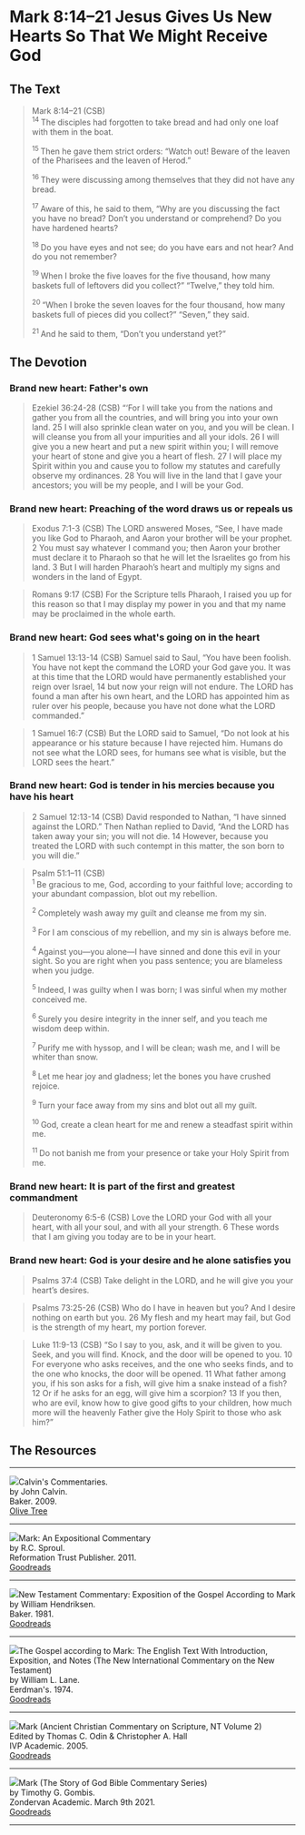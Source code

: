 # Mark 8:14–21 Jesus Gives Us New Hearts So That We Might Receive God

## The Text

>Mark 8:14–21 (CSB)  
><sup> 14 </sup> The disciples had forgotten to take bread and had only one loaf with them in the boat. 
>
><sup> 15 </sup> Then he gave them strict orders: “Watch out! Beware of the leaven of the Pharisees and the leaven of Herod.” 
>
><sup> 16 </sup> They were discussing among themselves that they did not have any bread. 
>
><sup> 17 </sup> Aware of this, he said to them, “Why are you discussing the fact you have no bread? Don’t you understand or comprehend? Do you have hardened hearts? 
>
><sup> 18 </sup> Do you have eyes and not see; do you have ears and not hear? And do you not remember? 
>
><sup> 19 </sup> When I broke the five loaves for the five thousand, how many baskets full of leftovers did you collect?” “Twelve,” they told him. 
>
><sup> 20 </sup> “When I broke the seven loaves for the four thousand, how many baskets full of pieces did you collect?” “Seven,” they said. 
>
><sup> 21 </sup> And he said to them, “Don’t you understand yet?”

## The Devotion

### Brand new heart: Father's own

>Ezekiel 36:24-28 (CSB) “‘For I will take you from the nations and gather you from all the countries, and will bring you into your own land. 25 I will also sprinkle clean water on you, and you will be clean. I will cleanse you from all your impurities and all your idols. 26 I will give you a new heart and put a new spirit within you; I will remove your heart of stone and give you a heart of flesh. 27 I will place my Spirit within you and cause you to follow my statutes and carefully observe my ordinances. 28 You will live in the land that I gave your ancestors; you will be my people, and I will be your God.

### Brand new heart: Preaching of the word draws us or repeals us

>Exodus 7:1-3 (CSB) The LORD answered Moses, “See, I have made you like God to Pharaoh, and Aaron your brother will be your prophet. 2 You must say whatever I command you; then Aaron your brother must declare it to Pharaoh so that he will let the Israelites go from his land. 3 But I will harden Pharaoh’s heart and multiply my signs and wonders in the land of Egypt.

>Romans 9:17 (CSB) For the Scripture tells Pharaoh, I raised you up for this reason so that I may display my power in you and that my name may be proclaimed in the whole earth.

### Brand new heart: God sees what's going on in the heart

>1 Samuel 13:13-14 (CSB) Samuel said to Saul, “You have been foolish. You have not kept the command the LORD your God gave you. It was at this time that the LORD would have permanently established your reign over Israel, 14 but now your reign will not endure. The LORD has found a man after his own heart, and the LORD has appointed him as ruler over his people, because you have not done what the LORD commanded.”

>1 Samuel 16:7 (CSB) But the LORD said to Samuel, “Do not look at his appearance or his stature because I have rejected him. Humans do not see what the LORD sees, for humans see what is visible, but the LORD sees the heart.”

### Brand new heart: God is tender in his mercies because you have his heart

>2 Samuel 12:13-14 (CSB) David responded to Nathan, “I have sinned against the LORD.”
Then Nathan replied to David, “And the LORD has taken away your sin; you will not die. 14 However, because you treated the LORD with such contempt in this matter, the son born to you will die.”

>Psalm 51:1–11 (CSB)  
><sup> 1 </sup> Be gracious to me, God, according to your faithful love; according to your abundant compassion, blot out my rebellion. 
>
><sup> 2 </sup> Completely wash away my guilt and cleanse me from my sin. 
>
><sup> 3 </sup> For I am conscious of my rebellion, and my sin is always before me. 
>
><sup> 4 </sup> Against you—you alone—I have sinned and done this evil in your sight. So you are right when you pass sentence; you are blameless when you judge. 
>
><sup> 5 </sup> Indeed, I was guilty when I was born; I was sinful when my mother conceived me. 
>
><sup> 6 </sup> Surely you desire integrity in the inner self, and you teach me wisdom deep within. 
>
><sup> 7 </sup> Purify me with hyssop, and I will be clean; wash me, and I will be whiter than snow. 
>
><sup> 8 </sup> Let me hear joy and gladness; let the bones you have crushed rejoice. 
>
><sup> 9 </sup> Turn your face away from my sins and blot out all my guilt. 
>
><sup> 10 </sup> God, create a clean heart for me and renew a steadfast spirit within me. 
>
><sup> 11 </sup> Do not banish me from your presence or take your Holy Spirit from me.

### Brand new heart: It is part of the first and greatest commandment

>Deuteronomy 6:5-6 (CSB) Love the LORD your God with all your heart, with all your soul, and with all your strength. 6 These words that I am giving you today are to be in your heart. 

### Brand new heart: God is your desire and he alone satisfies you

>Psalms 37:4 (CSB) Take delight in the LORD,
and he will give you your heart’s desires.

>Psalms 73:25-26 (CSB) Who do I have in heaven but you?
And I desire nothing on earth but you.
26 My flesh and my heart may fail,
but God is the strength of my heart,
my portion forever.

>Luke 11:9-13 (CSB) “So I say to you, ask, and it will be given to you. Seek, and you will find. Knock, and the door will be opened to you. 10 For everyone who asks receives, and the one who seeks finds, and to the one who knocks, the door will be opened. 11 What father among you, if his son asks for a fish, will give him a snake instead of a fish? 12 Or if he asks for an egg, will give him a scorpion? 13 If you then, who are evil, know how to give good gifts to your children, how much more will the heavenly Father give the Holy Spirit to those who ask him?”

## The Resources

<hr style="clear:both;">

<img src="/images/commentary-calvin-set-portrait.jpg">Calvin's Commentaries.  
by John Calvin.  
Baker. 2009.  
[Olive Tree](https://www.olivetree.com/store/product.php?productid=17517)

<hr style="clear:both;">

<img src="/images/commentary-mark-sproul.jpg">Mark: An Expositional Commentary  
by R.C. Sproul.  
Reformation Trust Publisher. 2011.  
[Goodreads](https://www.goodreads.com/book/show/13329901-mark?ac=1&from_search=true&qid=AjPCOwNAXj&rank=1)

<hr style="clear:both;">

<img src="/images/commentary-mark-hendriksen.jpg">New Testament Commentary: Exposition of the Gospel According to Mark  
by William Hendriksen.  
Baker. 1981.  
[Goodreads](https://www.goodreads.com/book/show/2365098.Mark)

<hr style="clear:both;">

<img src="/images/commentary-mark-lane.jpg">The Gospel according to Mark: The English Text With Introduction, Exposition, and Notes (The New International Commentary on the New Testament)  
by William L. Lane.  
Eerdman's. 1974.  
[Goodreads](https://www.goodreads.com/book/show/978619.The_Gospel_of_Mark?from_search=true&from_srp=true&qid=UOUMUiJ7z4&rank=2)

<hr style="clear:both;">

<img src="/images/commentary-mark-oden.jpg">Mark (Ancient Christian Commentary on Scripture, NT Volume 2)  
Edited by Thomas C. Odin & Christopher A. Hall  
IVP Academic. 2005.  
[Goodreads](https://www.goodreads.com/book/show/33015669-mark)

<hr style="clear:both;">

<img src="/images/commentary-mark-gombis.jpg">Mark (The Story of God Bible Commentary Series)  
by Timothy G. Gombis.   
Zondervan Academic. March 9th 2021.  
[Goodreads](https://www.goodreads.com/book/show/54287613-mark)

<hr style="clear:both;">
